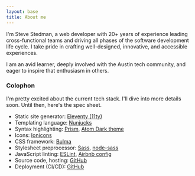 ```yaml
---
layout: base
title: About me
---
```


I'm Steve Stedman, a web developer with 20+ years of experience leading cross-functional teams and driving all phases of the software development life cycle. I take pride in crafting well-designed, innovative, and accessible experiences.

I am an avid learner, deeply involved with the Austin tech community, and eager to inspire that enthusiasm in others.

### Colophon

I'm pretty excited about the current tech stack. I'll dive into more details soon. Until then, here's the spec sheet.

* Static site generator: [Eleventy (11ty)](https://11ty.dev/)
* Templating language: [Nunjucks](https://mozilla.github.io/nunjucks/)
* Syntax highlighting: [Prism](https://prismjs.com), [Atom Dark theme](https://github.com/PrismJS/prism-themes/blob/master/themes/prism-atom-dark.css)
* Icons: [Ionicons](https://ionicons.com/)
* CSS framework: [Bulma](https://bulma.io/)
* Stylesheet preprocessor: [Sass](https://sass-lang.com/), [node-sass](https://github.com/sass/node-sass)
* JavaScript linting: [ESLint](https://eslint.org), [Airbnb config](https://www.npmjs.com/package/eslint-config-airbnb-base)
* Source code, hosting: [GitHub](https://github.com/stedman/stedman.dev/)
* Deployment (CI/CD): [GitHub](https://github.com/stedman/stedman.dev/actions)

